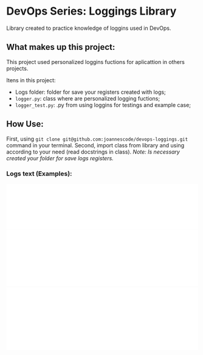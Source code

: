 # DevOps Series: Loggings Library
Library created to practice knowledge of loggins used in DevOps.

## What makes up this project:
This project used personalized loggins fuctions for aplicattion in others projects.

Itens in this project:
- Logs folder: folder for save your registers created with logs;
- `logger.py`: class where are personalized logging fuctions;
- `logger_test.py`: .py from using loggins for testings and example case;

## How Use:
First, using `git clone git@github.com:joannescode/devops-loggings.git `command in your terminal.
Second, import class from library and using according to your need (read docstrings in class).
*Note: Is necessary created your folder for save logs registers.*

### Logs text (Examples):

![warning.log](images/warning_log.svg)
![error.log](images/error_log.svg)
![critical.log](images/critical_log.svg)
